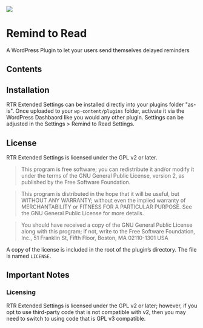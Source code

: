 ![](https://github.com/RemindToRead/wp-remind-to-read/blob/master/rtr-extended-settings.png?raw=true)

# Remind to Read

A WordPress Plugin to let your users send themselves delayed reminders

## Contents



## Installation

RTR Extended Settings can be installed directly into your plugins folder "as-is". Once uploaded to your `wp-content/plugins` folder, activate it via the WordPress Dashbaord like you would any other plugin. Settings can be adjusted in the Settings > Remind to Read Settings.

## License

RTR Extended Settings is licensed under the GPL v2 or later.

> This program is free software; you can redistribute it and/or modify it under the terms of the GNU General Public License, version 2, as published by the Free Software Foundation.

> This program is distributed in the hope that it will be useful, but WITHOUT ANY WARRANTY; without even the implied warranty of MERCHANTABILITY or FITNESS FOR A PARTICULAR PURPOSE. See the GNU General Public License for more details.

> You should have received a copy of the GNU General Public License along with this program; if not, write to the Free Software Foundation, Inc., 51 Franklin St, Fifth Floor, Boston, MA 02110-1301 USA

A copy of the license is included in the root of the plugin’s directory. The file is named `LICENSE`.

## Important Notes

### Licensing

RTR Extended Settings is licensed under the GPL v2 or later; however, if you opt to use third-party code that is not compatible with v2, then you may need to switch to using code that is GPL v3 compatible.
